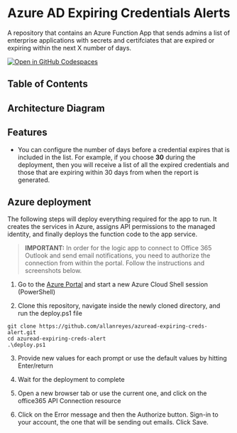 # Azure AD Expiring Credentials Alerts
A repository that contains an Azure Function App that sends admins a list of enterprise applications with secrets and certifciates that are expired or expiring within the next X number of days.

[![Open in GitHub Codespaces](https://github.com/codespaces/badge.svg)](https://codespaces.new/allanreyes/azuread-expiring-creds-alert)

## Table of Contents

## Architecture Diagram

## Features

* You can configure the number of days before a credential expires that is included in the list. For example, if you choose **30** during the deployment, then you will receive a list of all the expired credentials and those that are expiring within 30 days from when the report is generated.

## Azure deployment

The following steps will deploy everything required for the app to run. It creates the services in Azure, assigns API permissions to the managed identity, and finally deploys the function code to the app service.

> **IMPORTANT:** In order for the logic app to connect to Office 365 Outlook and send email notifications, you need to authorize the connection from within the portal. Follow the instructions and screenshots below.

1. Go to the <a href="https://portal.azure.com" target="_blank">Azure Portal</a> and start a new Azure Cloud Shell session (PowerShell)

2. Clone this repository, navigate inside the newly cloned directory, and run the deploy.ps1 file

```
git clone https://github.com/allanreyes/azuread-expiring-creds-alert.git
cd azuread-expiring-creds-alert
.\deploy.ps1
```

3. Provide new values for each prompt or use the default values by hitting Enter/return
   

4. Wait for the deployment to complete

5. Open a new browser tab or use the current one, and click on the office365 API Connection resource
   
6. Click on the Error message and then the Authorize button. Sign-in to your account, the one that will be sending out emails. Click Save.
   
 
